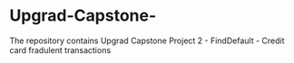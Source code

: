 # Upgrad-Capstone-
The repository contains Upgrad Capstone Project 2 - FindDefault - Credit card fradulent transactions
